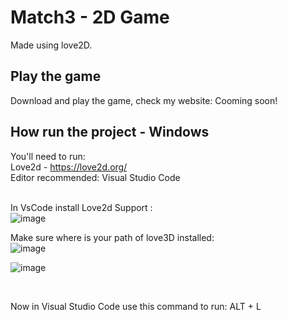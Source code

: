 # Match3 - 2D Game <br>
Made using love2D.<br>
## Play the game <br>
 Download and play the game, check my website: Cooming soon!

## How run the project - Windows <br>
 You'll need to run:<br>
   Love2d - https://love2d.org/<br>
   Editor recommended:  Visual Studio Code<br><br>

In VsCode install Love2d Support :<br>
![image](https://user-images.githubusercontent.com/73043181/196569111-039a1ebf-f3cc-409d-af42-076b2e58ff3a.png)<br>

Make sure where is your path of love3D installed:<br>
![image](https://user-images.githubusercontent.com/73043181/196569389-5833dd63-fe18-479c-9374-a0c84e0338cd.png)

![image](https://user-images.githubusercontent.com/73043181/196569312-4a65eab8-5fbc-4cf9-8828-b46992f1c356.png)

 <br>
 
Now in Visual Studio Code use this command to run: ALT + L
